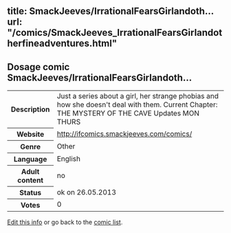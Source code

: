 title: SmackJeeves/IrrationalFearsGirlandoth...
url: "/comics/SmackJeeves_IrrationalFearsGirlandotherfineadventures.html"
---
Dosage comic SmackJeeves/IrrationalFearsGirlandoth...
-----------------------------------------

<p id="msg"></p>
<script type="text/javascript">
if (window.location.search === '?edit_info_mail=sent_ok') {
  var elem = document.getElementById("msg");
  elem.innerHTML = 'Edited information sucessfully sent for review, which is usually done daily. Thanks!';
  elem.className = 'ok';
}
</script>
<table class="comicinfo">
<tr>
<th>Description</th><td>Just a series about a girl, her strange phobias and how she doesn't deal with them. Current Chapter: THE MYSTERY OF THE CAVE Updates MON THURS</td>
</tr>
<tr>
<th>Website</th><td><a href="http://ifcomics.smackjeeves.com/comics/">http://ifcomics.smackjeeves.com/comics/</a></td>
</tr>
<tr>
<th>Genre</th><td>Other</td>
</tr>
<tr>
<th>Language</th><td>English</td>
</tr>
<tr>
<th>Adult content</th><td>no</td>
</tr>
<tr>
<th>Status</th><td>ok on 26.05.2013</td>
</tr>
<tr>
<th>Votes</th><td>0</td>
</tr>
</table>

[Edit this info](SmackJeeves_IrrationalFearsGirlandotherfineadventures_edit.html) or go back to the [comic list](../comic-index.html).

